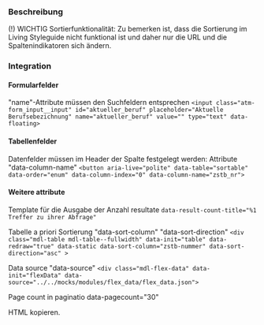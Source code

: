 ### Beschreibung

(!) WICHTIG Sortierfunktionalität: Zu bemerken ist, dass die Sortierung im Living Styleguide nicht funktional ist und daher nur die URL und die Spaltenindikatoren sich ändern.


### Integration

#### Formularfelder
"name"-Attribute müssen den Suchfeldern entsprechen
```<input class="atm-form_input__input" id="aktueller_beruf" placeholder="Aktuelle Berufsebezichnung" name="aktueller_beruf" value="" type="text" data-floating>```

#### Tabellenfelder 
Datenfelder müssen im Header der Spalte festgelegt werden: Attribute "data-column-name"
```<button aria-live="polite" data-table="sortable" data-order="enum" data-column-index="0" data-column-name="zstb_nr">```

#### Weitere attribute
Template für die Ausgabe der Anzahl resultate 
```data-result-count-title="%1 Treffer zu ihrer Abfrage"```

Tabelle a priori Sortierung "data-sort-column" "data-sort-direction"
```<div class="mdl-table mdl-table--fullwidth" data-init="table" data-redraw="true" data-static data-sort-column="zstb-nummer" data-sort-direction="asc" >```

Data source "data-source"
```<div class="mdl-flex-data" data-init="flexData" data-source="../../mocks/modules/flex_data/flex_data.json">```

Page count in paginatio data-pagecount="30"

HTML kopieren.
